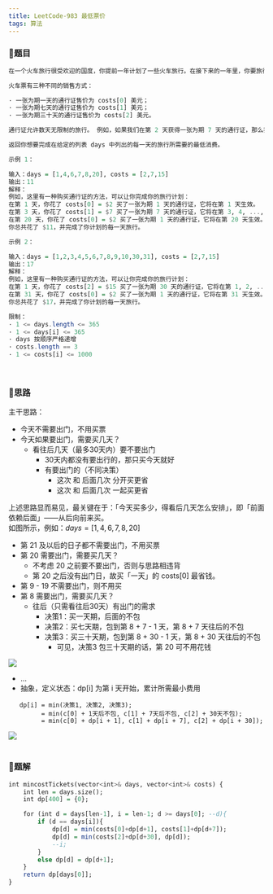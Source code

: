 ```yaml
---
title: LeetCode-983 最低票价
tags: 算法
---
```


### **📝题目**
```haskell
在一个火车旅行很受欢迎的国度，你提前一年计划了一些火车旅行。在接下来的一年里，你要旅行的日子将以一个名为 days 的数组给出。每一项是一个从 1 到 365 的整数。

火车票有三种不同的销售方式：

· 一张为期一天的通行证售价为 costs[0] 美元；
· 一张为期七天的通行证售价为 costs[1] 美元；
· 一张为期三十天的通行证售价为 costs[2] 美元。

通行证允许数天无限制的旅行。 例如，如果我们在第 2 天获得一张为期 7 天的通行证，那么我们可以连着旅行 7 天：第 2 天、第 3 天、第 4 天、第 5 天、第 6 天、第 7 天和第 8 天。

返回你想要完成在给定的列表 days 中列出的每一天的旅行所需要的最低消费。

示例 1：

输入：days = [1,4,6,7,8,20], costs = [2,7,15]
输出：11
解释： 
例如，这里有一种购买通行证的方法，可以让你完成你的旅行计划：
在第 1 天，你花了 costs[0] = $2 买了一张为期 1 天的通行证，它将在第 1 天生效。
在第 3 天，你花了 costs[1] = $7 买了一张为期 7 天的通行证，它将在第 3, 4, ..., 9 天生效。
在第 20 天，你花了 costs[0] = $2 买了一张为期 1 天的通行证，它将在第 20 天生效。
你总共花了 $11，并完成了你计划的每一天旅行。

示例 2：

输入：days = [1,2,3,4,5,6,7,8,9,10,30,31], costs = [2,7,15]
输出：17
解释：
例如，这里有一种购买通行证的方法，可以让你完成你的旅行计划： 
在第 1 天，你花了 costs[2] = $15 买了一张为期 30 天的通行证，它将在第 1, 2, ..., 30 天生效。
在第 31 天，你花了 costs[0] = $2 买了一张为期 1 天的通行证，它将在第 31 天生效。 
你总共花了 $17，并完成了你计划的每一天旅行。

限制：
· 1 <= days.length <= 365
· 1 <= days[i] <= 365
· days 按顺序严格递增
· costs.length == 3
· 1 <= costs[i] <= 1000
```
<br/>

### **📝思路**
主干思路：
- 今天不需要出门，不用买票
- 今天如果要出门，需要买几天？
  - 看往后几天（最多30天内）要不要出门
    - 30天内都没有要出行的，那只买今天就好
    - 有要出门的（不同决策）
      - 这次 和 后面几次 分开买更省
      - 这次 和 后面几次 一起买更省

上述思路显而易见，最关键在于：「今天买多少，得看后几天怎么安排」，即「前面依赖后面」——从后向前来买。<br/>
如图所示，例如：$days = [1,4,6,7,8,20]$<br/>
- 第 21 及以后的日子都不需要出门，不用买票
- 第 20 需要出门，需要买几天？
  - 不考虑 20 之前要不要出门，否则与思路相违背
  - 第 20 之后没有出门日，故买「一天」的 costs[0] 最省钱。
- 第 9 - 19 不需要出门，则不用买
- 第 8 需要出门，需要买几天？
  - 往后（只需看往后30天）有出门的需求
    - 决策1：买一天期，后面的不包
    - 决策2：买七天期，包到第 8 + 7 - 1 天，第 8 + 7 天往后的不包
    - 决策3：买三十天期，包到第 8 + 30 - 1 天，第 8 + 30 天往后的不包
      - 可见，决策3 包三十天期的话，第 20 可不用花钱

![](https://cdn.jsdelivr.net/gh/sherryjw/StaticResource@latest/image/983-1.png)

- ...
- 抽象，定义状态：dp[i] 为第 i 天开始，累计所需最小费用
```
   dp[i] = min(决策1, 决策2, 决策3);    
         = min(c[0] + 1天后不包, c[1] + 7天后不包, c[2] + 30天不包);
         = min(c[0] + dp[i + 1], c[1] + dp[i + 7], c[2] + dp[i + 30]);
```

![](https://cdn.jsdelivr.net/gh/sherryjw/StaticResource@latest/image/983-2.png)
<br/><br/>

### **📝题解**
```haskell
int mincostTickets(vector<int>& days, vector<int>& costs) {
    int len = days.size();
    int dp[400] = {0};

    for (int d = days[len-1], i = len-1; d >= days[0]; --d){
        if (d == days[i]){
            dp[d] = min(costs[0]+dp[d+1], costs[1]+dp[d+7]);
            dp[d] = min(costs[2]+dp[d+30], dp[d]);
            --i;
        }
        else dp[d] = dp[d+1];
    }
    return dp[days[0]];
}
```